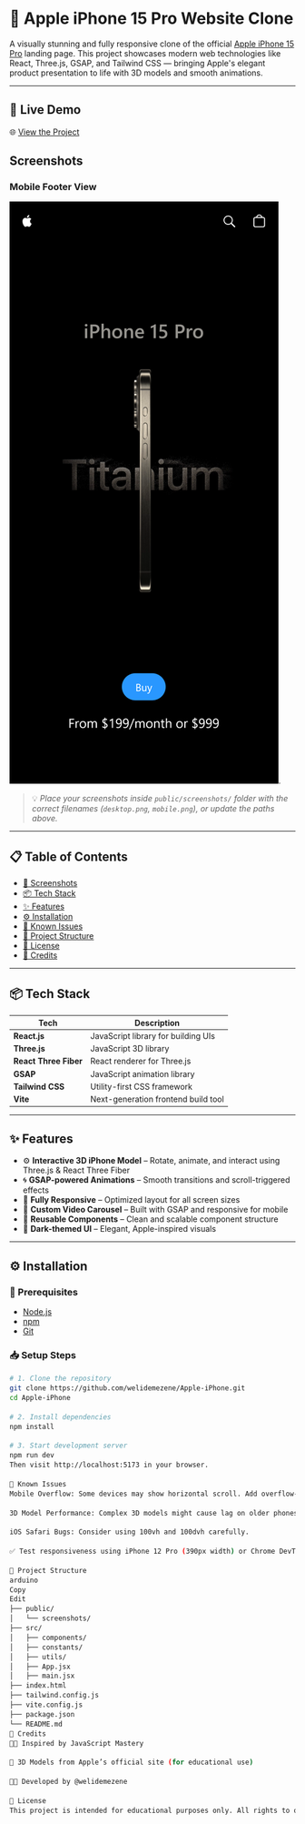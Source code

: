 # 🍎 Apple iPhone 15 Pro Website Clone

A visually stunning and fully responsive clone of the official [Apple iPhone 15 Pro](https://www.apple.com/iphone-15-pro/) landing page. This project showcases modern web technologies like React, Three.js, GSAP, and Tailwind CSS — bringing Apple's elegant product presentation to life with 3D models and smooth animations.

---

## 🔗 Live Demo

🌐 [View the Project](https://apple-i-phone-six.vercel.app/)

## Screenshots


### Mobile Footer View
![iPhone Homepage](./public/assets/images/iphonemobile.png).
> 💡 *Place your screenshots inside `public/screenshots/` folder with the correct filenames (`desktop.png`, `mobile.png`), or update the paths above.*

---

## 📋 Table of Contents

- [📸 Screenshots](#-screenshots)
- [📦 Tech Stack](#-tech-stack)
- [✨ Features](#-features)
- [⚙️ Installation](#️-installation)
- [🚧 Known Issues](#-known-issues)
- [📂 Project Structure](#-project-structure)
- [📜 License](#-license)
- [📣 Credits](#-credits)

---

## 📦 Tech Stack

| Tech | Description |
|------|-------------|
| **React.js** | JavaScript library for building UIs |
| **Three.js** | JavaScript 3D library |
| **React Three Fiber** | React renderer for Three.js |
| **GSAP** | JavaScript animation library |
| **Tailwind CSS** | Utility-first CSS framework |
| **Vite** | Next-generation frontend build tool |

---

## ✨ Features

- ⚙️ **Interactive 3D iPhone Model** – Rotate, animate, and interact using Three.js & React Three Fiber
- 🌀 **GSAP-powered Animations** – Smooth transitions and scroll-triggered effects
- 📱 **Fully Responsive** – Optimized layout for all screen sizes
- 🎥 **Custom Video Carousel** – Built with GSAP and responsive for mobile
- 🧩 **Reusable Components** – Clean and scalable component structure
- 🌙 **Dark-themed UI** – Elegant, Apple-inspired visuals

---

## ⚙️ Installation

### 📌 Prerequisites

- [Node.js](https://nodejs.org/)
- [npm](https://www.npmjs.com/)
- [Git](https://git-scm.com/)

### 📥 Setup Steps

```bash
# 1. Clone the repository
git clone https://github.com/welidemezene/Apple-iPhone.git
cd Apple-iPhone

# 2. Install dependencies
npm install

# 3. Start development server
npm run dev
Then visit http://localhost:5173 in your browser.

🚧 Known Issues
Mobile Overflow: Some devices may show horizontal scroll. Add overflow-x: hidden and use max-w-screen classes.

3D Model Performance: Complex 3D models might cause lag on older phones.

iOS Safari Bugs: Consider using 100vh and 100dvh carefully.

✅ Test responsiveness using iPhone 12 Pro (390px width) or Chrome DevTools device toolbar.

📂 Project Structure
arduino
Copy
Edit
├── public/
│   └── screenshots/
├── src/
│   ├── components/
│   ├── constants/
│   ├── utils/
│   ├── App.jsx
│   ├── main.jsx
├── index.html
├── tailwind.config.js
├── vite.config.js
├── package.json
└── README.md
📣 Credits
👨‍🏫 Inspired by JavaScript Mastery

🎨 3D Models from Apple’s official site (for educational use)

👨‍💻 Developed by @welidemezene

📜 License
This project is intended for educational purposes only. All rights to original designs and models belong to Apple Inc.
